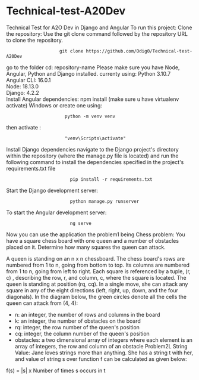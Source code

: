 # Technical-test-A20Dev
Technical Test for A2O Dev  in Django and Angular
To run this project: 
Clone the repository: Use the git clone command followed by the repository URL to clone the repository. 

                        git clone https://github.com/Odig0/Technical-test-A20Dev
                        
go to the folder cd: repository-name
Please make sure you have Node, Angular, Python and Django installed.
      currenty using: 
      Python 3.10.7   
      Angular CLI: 16.0.1  
      Node: 18.13.0  
      Django: 4.2.2  
Install Angular dependencies:
                            npm install
(make sure u have virtualenv activate) 
Windows or create one using: 

                          python -m venv venv
                          
then activate : 

                          "venv\Scripts\activate"   
                          
                          
Install Django dependencies  navigate to the Django project's directory within the repository (where the manage.py file is located) 
and run the following command to install the dependencies specified in the project's requirements.txt file 

                            pip install -r requirements.txt
                            
Start the Django development server:

                            python manage.py runserver
                            
To start the Angular development server:

                            ng serve
                            
Now you can use the application the problem1 being Chess problem:
You have a square chess board with one queen and a number of obstacles placed on it. Determine how many squares the queen can attack.

A queen is standing on an n x n chessboard. The chess board's rows are numbered from 1 to n, going from bottom to top. Its columns are numbered from 1 to n, going from left to right. Each square is referenced by a tuple, (r, c) , describing the row, r, and column, c, where the square is located.
The queen is standing at position (rq, cq). In a single move, she can attack any square in any of the eight directions (left, right, up, down, and the four diagonals). In the diagram below, the green circles denote all the cells the queen can attack from (4, 4):
- n: an integer, the number of rows and columns in the board
- k: an integer, the number of obstacles on the board
- rq: integer, the row number of the queen's position
- cq: integer, the column number of the queen's position
- obstacles: a two dimensional array of integers where each element is an array of  integers, the row and column of an obstacle
Problem2L String Value:
Jane loves strings more than anything. She has a string t with her, and value of string s over function f can be calculated as given below:

f(s) = |s| x Number of times s occurs in t

